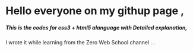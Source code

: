 # Hello everyone on my githup page ,
##### This is the codes for **css3 + html5** alanguage with *Detailed explanation*,
I wrote it while learning from the Zero Web School channel ...

